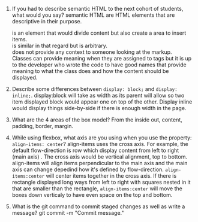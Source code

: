 1. If you had to describe semantic HTML to the next cohort of students, what would you say?
semantic HTML are HTML elements that are descriptive in their purpose. <section> is an element that would divide content but also create a area to insert items. <div> is similar in that regard but is arbitrary. <div> does not provide any context to someone looking at the markup. Classes can provide meaning when they are assigned to tags but it is up to the developer who wrote the code to have good names that provide meaning to what the class does and how the content should be displayed. 

2. Describe some differences between ```display: block;``` and ```display: inline;```.
display:block will take as width as its parent will allow so two item displayed block would appear one on top of the other. Display inline would display things side-by-side if there is enough width in the page. 

3. What are the 4 areas of the box model?
From the inside out, content, padding, border, margin. 

4. While using flexbox, what axis are you using when you use the property: ```align-items: center```?
align-items uses the cross axis. For example, the default flow-direction is row which display content from left to right (main axis) . The cross axis would be vertical alignment, top to bottom. align-items will align items perpendicular to the main axis and the main axis can change depedind how it's defined by flow-direction. ```align-items:center``` will center items together in the cross axis. If there is rectangle displayed long ways from left to right with squares nested in it that are smaller than the rectangle, ```align-items:center``` will move the boxes down verticaly to have even space on the top and bottom.

5. What is the git command to commit staged changes as well as write a message? 
git commit -m "Commit message."